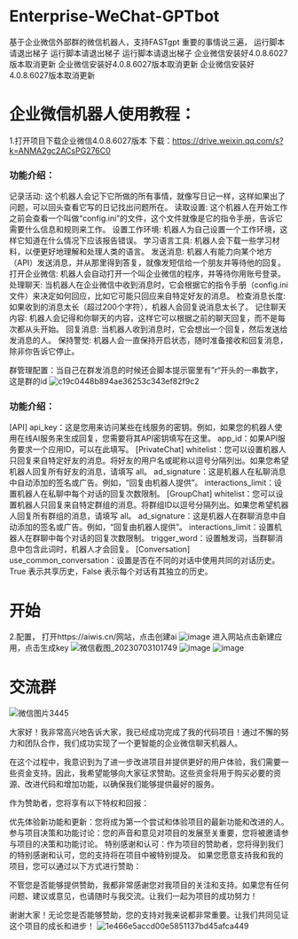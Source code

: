 # Enterprise-WeChat-GPTbot
基于企业微信外部群的微信机器人，支持FASTgpt
重要的事情说三遍，
运行脚本请退出梯子
运行脚本请退出梯子
运行脚本请退出梯子
企业微信安装好4.0.8.6027版本取消更新
企业微信安装好4.0.8.6027版本取消更新
企业微信安装好4.0.8.6027版本取消更新

# 企业微信机器人使用教程：
1.打开项目下载企业微信4.0.8.6027版本 下载：https://drive.weixin.qq.com/s?k=ANMA2gc2ACsPG276C0

### 功能介绍：
记录活动: 这个机器人会记下它所做的所有事情，就像写日记一样，这样如果出了问题，可以回头查看它写的日记找出问题所在。
读取设置: 这个机器人在开始工作之前会查看一个叫做“config.ini”的文件，这个文件就像是它的指令手册，告诉它需要什么信息和规则来工作。
设置工作环境: 机器人为自己设置一个工作环境，这样它知道在什么情况下应该报告错误。
学习语言工具: 机器人会下载一些学习材料，以便更好地理解和处理人类的语言。
发送消息: 机器人有能力向某个地方（API）发送消息，并从那里得到答复，就像发短信给一个朋友并等待他的回复。
打开企业微信: 机器人会自动打开一个叫企业微信的程序，并等待你用账号登录。
处理聊天: 当机器人在企业微信中收到消息时，它会根据它的指令手册（config.ini文件）来决定如何回应，比如它可能只回应来自特定好友的消息。
检查消息长度: 如果收到的消息太长（超过200个字符），机器人会回复说消息太长了。
记住聊天内容: 机器人会记得和你聊天的内容，这样它可以根据之前的聊天回复，而不是每次都从头开始。
回复消息: 当机器人收到消息时，它会想出一个回复，然后发送给发消息的人。
保持警觉: 机器人会一直保持开启状态，随时准备接收和回复消息，除非你告诉它停止。

群管理配置：当自己在群发消息的时候还会脚本提示窗里有”r“开头的一串数字，这是群的id
![c19c0448b894ae36253c343ef82f9c2](https://github.com/luolin-ai/Enterprise-WeChat-GPTbot/assets/135555634/983c4ed8-0eda-4e28-bf1c-243585e33764)

### 功能介绍：

[API]
api_key：这是您用来访问某些在线服务的密钥。例如，如果您的机器人使用在线AI服务来生成回复，您需要将其API密钥填写在这里。
app_id：如果API服务要求一个应用ID，可以在此填写。
[PrivateChat]
whitelist：您可以设置机器人只回复来自特定好友的消息。将好友的用户名或昵称以逗号分隔列出。如果您希望机器人回复所有好友的消息，请填写 all。
ad_signature：这是机器人在私聊消息中自动添加的签名或广告。例如，“回复由机器人提供”。
interactions_limit：设置机器人在私聊中每个对话的回复次数限制。
[GroupChat]
whitelist：您可以设置机器人只回复来自特定群组的消息。将群组ID以逗号分隔列出。如果您希望机器人回复所有群组的消息，请填写 all。
ad_signature：这是机器人在群聊消息中自动添加的签名或广告。例如，“回复由机器人提供”。
interactions_limit：设置机器人在群聊中每个对话的回复次数限制。
trigger_word：设置触发词，当群聊消息中包含此词时，机器人才会回复。
[Conversation]
use_common_conversation：设置是否在不同的对话中使用共同的对话历史。True 表示共享历史，False 表示每个对话有其独立的历史。


# 开始
2.配置，
打开https://aiwis.cn/网站，点击创建ai
![image](https://github.com/luolin-ai/Enterprise-WeChat-GPTbot/assets/135555634/49b7e76a-2908-4431-a9e1-26ceb1702ebb)
进入网站点击新建应用，点击生成key
![微信截图_20230703101749](https://github.com/luolin-ai/Enterprise-WeChat-GPTbot/assets/135555634/2d4fbf96-879d-4c71-aae8-04e152616829)
![image](https://github.com/luolin-ai/Enterprise-WeChat-GPTbot/assets/135555634/bb9e7f3c-0e91-4cd2-ab2f-13d35a92b3e3)
![image](https://github.com/luolin-ai/Enterprise-WeChat-GPTbot/assets/135555634/a3987928-8271-4fd2-8b5f-c7af94360ecc)

# 交流群
![微信图片3445](https://github.com/luolin-ai/Enterprise-WeChat-GPTbot/assets/135555634/c40ec040-dd93-48c3-b95e-53f9e9f23375)


大家好！我非常高兴地告诉大家，我已经成功完成了我的代码项目！通过不懈的努力和团队合作，我们成功实现了一个更智能的企业微信聊天机器人。

在这个过程中，我意识到为了进一步改进项目并提供更好的用户体验，我们需要一些资金支持。因此，我希望能够向大家征求赞助。这些资金将用于购买必要的资源、改进代码和增加功能，以确保我们能够提供最好的服务。

作为赞助者，您将享有以下特权和回报：

优先体验新功能和更新：您将成为第一个尝试和体验项目的最新功能和改进的人。
参与项目决策和功能讨论：您的声音和意见对项目的发展至关重要，您将被邀请参与项目的决策和功能讨论。
特别感谢和认可：作为项目的赞助者，您将得到我们的特别感谢和认可，您的支持将在项目中被特别提及。
如果您愿意支持我和我的项目，您可以通过以下方式进行赞助：

不管您是否能够提供赞助，我都非常感谢您对我项目的关注和支持。如果您有任何问题、建议或意见，也请随时与我交流。让我们一起为项目的成功努力！

谢谢大家！无论您是否能够赞助，您的支持对我来说都非常重要。让我们共同见证这个项目的成长和进步！
![1e466e5accd00e5851137bd45afca449](https://github.com/luolin-ai/Enterprise-WeChat-GPTbot/assets/135555634/9148c9ec-6b13-42a7-a73c-9f8d75984d01)

